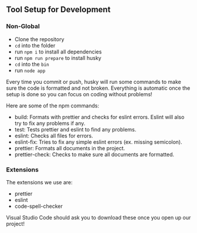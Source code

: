 ## Tool Setup for Development

### Non-Global

- Clone the repository
- `cd` into the folder
- run `npm i` to install all dependencies
- run `npm run prepare` to install husky
- `cd` into the `bin`
- run `node app`

Every time you commit or push, husky will run some commands to make sure the code is formatted and not broken.
Everything is automatic once the setup is done so you can focus on coding without problems!

Here are some of the npm commands:

- build: Formats with prettier and checks for eslint errors. Eslint will also try to fix any problems if any.
- test: Tests prettier and eslint to find any problems.
- eslint: Checks all files for errors.
- eslint-fix: Tries to fix any simple eslint errors (ex. missing semicolon).
- prettier: Formats all documents in the project.
- prettier-check: Checks to make sure all documents are formatted.

### Extensions

The extensions we use are:

- prettier
- eslint
- code-spell-checker

Visual Studio Code should ask you to download these once you open up our project!
